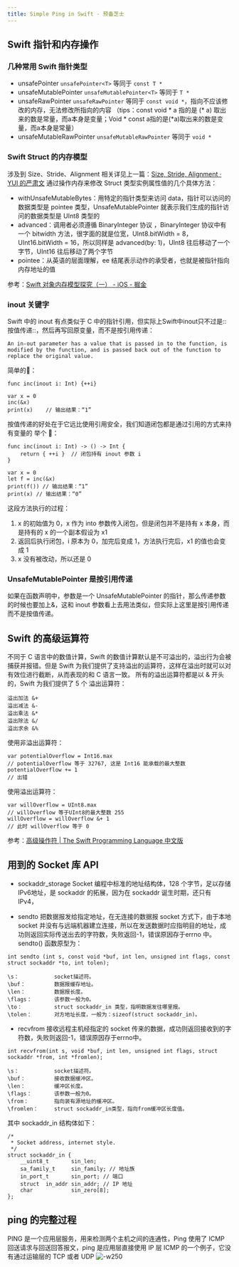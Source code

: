 ```yaml
--- 
title: Simple Ping in Swift - 预备芝士
---
```


## Swift 指针和内存操作
### 几种常用 Swift 指针类型
* unsafePointer
`unsafePointer<T>` 等同于 `const T *`
* unsafeMutablePointer
`unsafeMutablePointer<T>` 等同于 `T *`
* unsafeRawPointer
`unsafeRawPointer` 等同于 `const void *`，指向不应该修改的内存，无法修改所指向的内容
（tips：const void * a 指的是 (* a) 取出来的数是常量，而a本身是变量；Void * const a指的是(*a)取出来的数是变量，而a本身是常量）
* unsafeMutableRawPointer
`unsafeMutableRawPointer` 等同于 `void *`

### Swift Struct 的内存模型
涉及到 Size、Stride、Alignment 相关详见上一篇：[Size, Stride, Alignment · YUI 的严肃文](https://linkexin.github.io/notes/Size,-Stride,-Alignment)
通过操作内存来修改 Struct 类型实例属性值的几个具体方法：
* withUnsafeMutableBytes<ResultType>：用特定的指针类型来访问 data，指针可以访问的数据类型是 pointee 类型，UnsafeMutablePointer<UInt8> 就表示我们生成的指针访问的数据类型是 UInt8 类型的
* advanced：调用者必须遵循 BinaryInteger 协议 ，BinaryInteger 协议中有一个 bitwidth 方法，很字面的就是位宽，UInt8.bitWidth = 8，UInt16.bitWidth = 16，所以同样是 advanced(by: 1)，UInt8 往后移动了一个字节，UInt16 往后移动了两个字节
* pointee：从英语的层面理解，ee 结尾表示动作的承受者，也就是被指针指向内存地址的值

参考：[Swift 对象内存模型探究（一） - iOS - 掘金](https://juejin.im/entry/59156846a22b9d0058007283)

### inout 关键字
Swift 中的 inout 有点类似于 C 中的指针引用，但实际上Swift中inout只不过是::按值传递::，然后再写回原变量，而不是按引用传递：
```
An in-out parameter has a value that is passed in to the function, is modified by the function, and is passed back out of the function to replace the original value.
```

简单的🌰：
```
func inc(inout i: Int) {++i}

var x = 0
inc(&x)
print(x)	// 输出结果：“1”
```

按值传递的好处在于它远比使用引用安全，我们知道闭包都是通过引用的方式来持有变量的
举个 🌰：
```
func inc(inout i: Int) -> () -> Int {
	return { ++i }  // 闭包持有 inout 参数 i
}

var x = 0
let f = inc(&x)
print(f()) // 输出结果：“1”
print(x) // 输出结果：“0”
```
这段方法执行的过程：
1. x 的初始值为 0，x 作为 into 参数传入闭包，但是闭包并不是持有 x 本身，而是持有的 x 的一个副本假设为 x1
2. 返回后执行闭包，i 原本为 0，加完后变成 1，方法执行完后，x1 的值也会变成 1
3. x 没有被改动，所以还是 0

### UnsafeMutablePointer 是按引用传递
如果在函数声明中，参数是一个 UnsafeMutablePointer 的指针，那么传递参数的时候也要加上&，这和 inout 参数看上去用法类似，但实际上这里是按引用传递而不是按值传递。

## Swift 的高级运算符
不同于 C 语言中的数值计算，Swift 的数值计算默认是不可溢出的，溢出行为会被捕获并报错。但是 Swift 为我们提供了支持溢出的运算符，这样在溢出时就可以对有效位进行截断，从而表现的和 C 语言一致。
所有的溢出运算符都是以 & 开头的，Swift 为我们提供了 5 个 溢出运算符：
```
溢出加法 &+
溢出减法 &-
溢出乘法 &*
溢出除法 &/
溢出求余 &%
```
使用非溢出运算符：
```
var potentialOverflow = Int16.max
// potentialOverflow 等于 32767, 这是 Int16 能承载的最大整数
potentialOverflow += 1
// 出错
```
使用溢出运算符：
```
var willOverflow = UInt8.max
// willOverflow 等于UInt8的最大整数 255
willOverflow = willOverflow &+ 1
// 此时 willOverflow 等于 0
```


参考：[高级操作符 | The Swift Programming Language 中文版](https://numbbbbb.gitbooks.io/-the-swift-programming-language-/content/chapter2/24_Advanced_Operators.html)


## 用到的 Socket 库 API
* sockaddr_storage
Socket 编程中标准的地址结构体，128 个字节，足以存储IPv6地址，是 sockaddr 的拓展，因为在 sockaddr 诞生时期，还只有 IPv4，

* sendto
把数据报发给指定地址，在无连接的数据报 socket 方式下，由于本地 socket 并没有与远端机器建立连接，所以在发送数据时应指明目的地址，成功则返回实际传送出去的字符数，失败返回-1，错误原因存于errno 中。
sendto() 函数原型为：

```
int sendto (int s, const void *buf, int len, unsigned int flags, const struct sockaddr *to, int tolen);

\s：           socket描述符。
\buf：         数据报缓存地址。
\len：         数据报长度。
\flags：       该参数一般为0。
\to：          struct sockaddr_in 类型，指明数据发往哪里报。
\tolen：       对方地址长度，一般为：sizeof(struct sockaddr_in)。
```
* recvfrom
接收远程主机经指定的 socket 传来的数据，成功则返回接收到的字符数，失败则返回-1，错误原因存于errno中。

```
int recvfrom(int s, void *buf, int len, unsigned int flags, struct sockaddr *from, int *fromlen);

\s：           socket描述符。
\buf：         接收数据缓冲区。
\len：         缓冲区长度。
\flags：       该参数一般为0。
\from：        指向装有源地址的缓冲区。
\fromlen：     struct sockaddr_in类型，指向from缓冲区长度值。
```

其中  sockaddr_in 结构体如下：

```
/*
 * Socket address, internet style.
 */
struct sockaddr_in {
	__uint8_t       sin_len;
	sa_family_t     sin_family; // 地址族
	in_port_t       sin_port; // 端口
	struct  in_addr sin_addr; // IP 地址
	char            sin_zero[8];
};
```

## ping 的完整过程
PING 是一个应用层服务，用来检测两个主机之间的连通性，Ping 使用了 ICMP 回送请求与回送回答报文，ping 是应用层直接使用 IP 层 ICMP 的一个例子，它没有通过运输层的 TCP 或者 UDP
![-w250](https://res.cloudinary.com/dp1pheuq7/image/upload/v1572084520/Ping_%E5%AE%8C%E6%95%B4%E8%BF%87%E7%A8%8B_cwr996.png)
